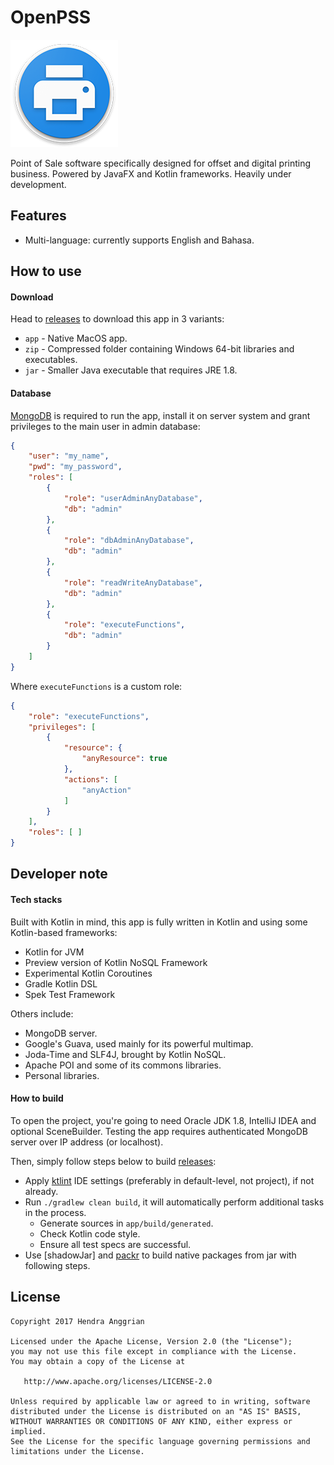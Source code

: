 OpenPSS
=======
![OpenPSS][logo]

Point of Sale software specifically designed for offset and digital printing business.
Powered by JavaFX and Kotlin frameworks.
Heavily under development.

Features
--------
 * Multi-language: currently supports English and Bahasa.
 
How to use
----------
#### Download
Head to [releases] to download this app in 3 variants:
 * `app` - Native MacOS app.
 * `zip` - Compressed folder containing Windows 64-bit libraries and executables.
 * `jar` - Smaller Java executable that requires JRE 1.8.

#### Database
[MongoDB] is required to run the app,
install it on server system and grant privileges to the main user in admin database:

```json
{
	"user": "my_name",
	"pwd": "my_password",
	"roles": [
		{
			"role": "userAdminAnyDatabase",
			"db": "admin"
		},
		{
			"role": "dbAdminAnyDatabase",
			"db": "admin"
		},
		{
			"role": "readWriteAnyDatabase",
			"db": "admin"
		},
		{
			"role": "executeFunctions",
			"db": "admin"
		}
	]
}
```

Where `executeFunctions` is a custom role:

```json
{
	"role": "executeFunctions",
	"privileges": [
		{
			"resource": {
				"anyResource": true
			},
			"actions": [
				"anyAction"
			]
		}
	],
	"roles": [ ]
}
```

Developer note
--------------
#### Tech stacks
Built with Kotlin in mind, this app is fully written in Kotlin and using some Kotlin-based frameworks:
 * Kotlin for JVM
 * Preview version of Kotlin NoSQL Framework
 * Experimental Kotlin Coroutines
 * Gradle Kotlin DSL
 * Spek Test Framework

Others include:
 * MongoDB server.
 * Google's Guava, used mainly for its powerful multimap.
 * Joda-Time and SLF4J, brought by Kotlin NoSQL.
 * Apache POI and some of its commons libraries.
 * Personal libraries.

#### How to build
To open the project, you're going to need Oracle JDK 1.8, IntelliJ IDEA and optional SceneBuilder.
Testing the app requires authenticated MongoDB server over IP address (or localhost).

Then, simply follow steps below to build [releases]:
 * Apply [ktlint] IDE settings (preferably in default-level, not project), if not already.
 * Run `./gradlew clean build`, it will automatically perform additional tasks in the process.
   * Generate sources in `app/build/generated`.
   * Check Kotlin code style.
   * Ensure all test specs are successful.
 * Use [shadowJar] and [packr] to build native packages from jar with following steps.

License
-------
    Copyright 2017 Hendra Anggrian

    Licensed under the Apache License, Version 2.0 (the "License");
    you may not use this file except in compliance with the License.
    You may obtain a copy of the License at

       http://www.apache.org/licenses/LICENSE-2.0

    Unless required by applicable law or agreed to in writing, software
    distributed under the License is distributed on an "AS IS" BASIS,
    WITHOUT WARRANTIES OR CONDITIONS OF ANY KIND, either express or implied.
    See the License for the specific language governing permissions and
    limitations under the License.

[logo]: /openpss/res/image/logo.png
[releases]: https://github.com/hendraanggrian/wijayaprinting/releases
[MongoDB]: https://www.mongodb.com/
[ktlint]: https://github.com/shyiko/ktlint
[packr]: https://github.com/hendraanggrian/packr
